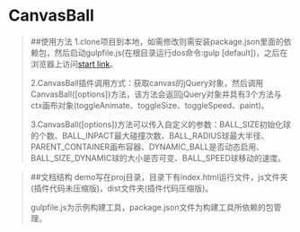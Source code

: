 # CanvasBall
>##使用方法
>1.clone项目到本地，如需修改则需安装package.json里面的依赖包，然后启动gulpfile.js(在根目录运行dos命令:gulp [default])，之后在浏览器上访问[start link](http://localhost:3000/proj/index.html)。
>
>2.CanvasBall插件调用方式：获取canvas的jQuery对象，然后调用CanvasBall([options])方法，该方法会返回jQuery对象并具有3个方法与ctx画布对象(toggleAnimate、toggleSize、toggleSpeed、paint)。
>
>3.CanvasBall([options])方法可以传入自定义的参数：BALL_SIZE初始化球的个数、BALL_INPACT最大碰撞次数、BALL_RADIUS球最大半径、PARENT_CONTAINER画布容器、DYNAMIC_BALL是否动态启用、BALL_SIZE_DYNAMIC球的大小是否可变、BALL_SPEED球移动的速度。
>

>##文档结构
>demo写在proj目录，目录下有index.html运行文件，js文件夹(插件代码未压缩版)，dist文件夹(插件代码压缩版)。
>
>gulpfile.js为示例构建工具，package.json文件为构建工具所依赖的包管理。

